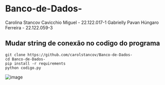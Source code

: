 # Banco-de-Dados-

Carolina Stancov Cavicchio Miguel - 22.122.017-1
Gabrielly Pavan Húngaro Ferreira - 22.122.059-3

## Mudar string de conexão no codigo do programa
```
git clone https://github.com/carolstancov/Banco-de-Dados-
cd Banco-de-Dados-
pip install -r requirements
python codigo.py
```

![image](https://github.com/carolstancov/Banco-de-Dados-/assets/105602722/5df3b0d9-ff47-43b5-ad58-274d815538b9)

